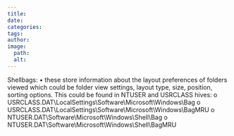 ```yaml
---
title: 
date: 
categories: 
tags: 
author: 
image:
  path: 
  alt: 
---
```

Shellbags: 
• these store information about the layout preferences of folders viewed which could be 
folder view settings, layout type, size, position, sorting options. This could be found in 
NTUSER and USRCLASS hives: 
o USRCLASS.DAT\LocalSettings\Software\Microsoft\Windows\Bag 
o USRCLASS.DAT\LocalSettings\Software\Microsoft\Windows\BagMRU 
o NTUSER.DAT\Software\Microsoft\Windows\Shell\Bag 
o NTUSER.DAT\Software\Microsoft\Windows\Shell\BagMRU

